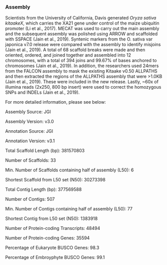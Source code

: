 ### Assembly
Scientists from the University of California, Davis generated *Oryza sativa kitaakeX*, which carries the XA21 gene under control of the maize ubiquitin promoter (Li et al., 2017). MECAT was used to carry out the main assembly and the subsequent assembly was polished using ARROW and scaffolded with SSPACE (Jain et al., 2019). Syntenic markers from the O. sativa var japonica v7.0 release were compared with the assembly to identify misjoins (Jain et al., 2019). A total of 68 scaffold breaks were made and then oriented, ordered, and joined together and assembled into 12 chromosomes, with a total of 394 joins and 99.67% of bases anchored to chromosomes (Jain et al., 2019). In addition, the researchers used 24mers from the FALCON assembly to mask the existing Kitaake v0.50 ALLPATHS and then extracted the regions of the ALLPATHS assembly that were >1.0KB (Jain et al., 2019). These were included in the new release. Lastly, ~60x of illumina reads (2x250, 800 bp insert) were used to correct the homozygous SNPs and INDELs (Jain et al., 2019).

For more detailed information, please see below:

Assembly Source: JGI

Assembly Version: v3.0

Annotation Source: JGI

Annotation Version: v3.1

Total Scaffold Length (bp): 381570803

Number of Scaffolds: 33

Min. Number of Scaffolds containing half of assembly (L50): 6

Shortest Scaffold from L50 set (N50): 30273398

Total Contig Length (bp): 377569588

Number of Contigs: 507

Min. Number of Contigs containing half of assembly (L50): 77

Shortest Contig from L50 set (N50): 1383918

Number of Protein-coding Transcripts: 48494

Number of Protein-coding Genes: 35594

Percentage of Eukaryote BUSCO Genes: 98.3

Percentage of Embroyphyte BUSCO Genes: 99.1
